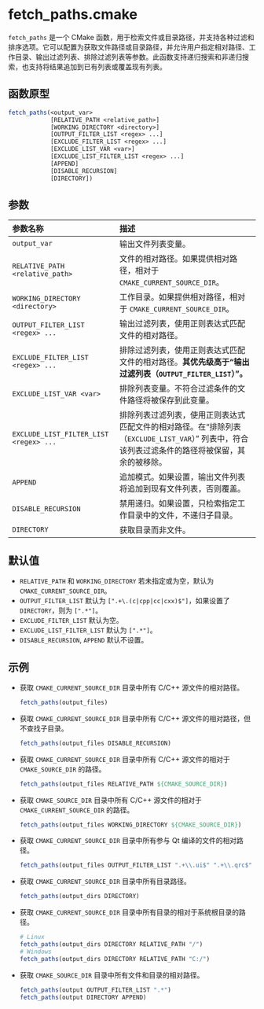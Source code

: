 # fetch_paths.cmake

`fetch_paths` 是一个 CMake 函数，用于检索文件或目录路径，并支持各种过滤和排序选项。它可以配置为获取文件路径或目录路径，并允许用户指定相对路径、工作目录、输出过滤列表、排除过滤列表等参数。此函数支持递归搜索和非递归搜索，也支持将结果追加到已有列表或覆盖现有列表。

## 函数原型

```cmake
fetch_paths(<output_var>
            [RELATIVE_PATH <relative_path>]
            [WORKING_DIRECTORY <directory>]
            [OUTPUT_FILTER_LIST <regex> ...]
            [EXCLUDE_FILTER_LIST <regex> ...]
            [EXCLUDE_LIST_VAR <var>]
            [EXCLUDE_LIST_FILTER_LIST <regex> ...]
            [APPEND]
            [DISABLE_RECURSION]
            [DIRECTORY])
```

## 参数

| 参数名称                                | 描述                                                         |
| :------------------------------------- | :----------------------------------------------------------- |
| `output_var`                           | 输出文件列表变量。                                           |
| `RELATIVE_PATH <relative_path>`        | 文件的相对路径。如果提供相对路径，相对于 `CMAKE_CURRENT_SOURCE_DIR`。 |
| `WORKING_DIRECTORY <directory>`        | 工作目录。如果提供相对路径，相对于 `CMAKE_CURRENT_SOURCE_DIR`。 |
| `OUTPUT_FILTER_LIST <regex> ...`       | 输出过滤列表，使用正则表达式匹配文件的相对路径。             |
| `EXCLUDE_FILTER_LIST <regex> ...`      | 排除过滤列表，使用正则表达式匹配文件的相对路径。**其优先级高于“输出过滤列表（`OUTPUT_FILTER_LIST`）”。** |
| `EXCLUDE_LIST_VAR <var>`               | 排除列表变量。不符合过滤条件的文件路径将被保存到此变量。     |
| `EXCLUDE_LIST_FILTER_LIST <regex> ...` | 排除列表过滤列表，使用正则表达式匹配文件的相对路径。在“排除列表（`EXCLUDE_LIST_VAR`）” 列表中，符合该列表过滤条件的路径将被保留，其余的被移除。 |
| `APPEND`                               | 追加模式。如果设置，输出文件列表将追加到现有文件列表，否则覆盖。 |
| `DISABLE_RECURSION`                    | 禁用递归。如果设置，只检索指定工作目录中的文件，不递归子目录。 |
| `DIRECTORY`                            | 获取目录而非文件。                                           |

## 默认值

- `RELATIVE_PATH` 和 `WORKING_DIRECTORY` 若未指定或为空，默认为 `CMAKE_CURRENT_SOURCE_DIR`。
- `OUTPUT_FILTER_LIST` 默认为 `[".+\.(c|cpp|cc|cxx)$"]`，如果设置了 `DIRECTORY`，则为 `[".*"]`。
- `EXCLUDE_FILTER_LIST` 默认为空。
- `EXCLUDE_LIST_FILTER_LIST` 默认为 `[".*"]`。
- `DISABLE_RECURSION`, `APPEND` 默认不设置。

## 示例

- 获取 `CMAKE_CURRENT_SOURCE_DIR` 目录中所有 C/C++ 源文件的相对路径。

  ```cmake
  fetch_paths(output_files)
  ```

- 获取 `CMAKE_CURRENT_SOURCE_DIR` 目录中所有 C/C++ 源文件的相对路径，但不查找子目录。

  ```cmake
  fetch_paths(output_files DISABLE_RECURSION)
  ```

- 获取 `CMAKE_CURRENT_SOURCE_DIR` 目录中所有 C/C++ 源文件的相对于 `CMAKE_SOURCE_DIR` 的路径。

  ```cmake
  fetch_paths(output_files RELATIVE_PATH ${CMAKE_SOURCE_DIR})
  ```

- 获取 `CMAKE_SOURCE_DIR` 目录中所有 C/C++ 源文件的相对于 `CMAKE_CURRENT_SOURCE_DIR` 的路径。

  ```cmake
  fetch_paths(output_files WORKING_DIRECTORY ${CMAKE_SOURCE_DIR})
  ```

- 获取 `CMAKE_CURRENT_SOURCE_DIR` 目录中所有参与 Qt 编译的文件的相对路径。

  ```cmake
  fetch_paths(output_files OUTPUT_FILTER_LIST ".+\\.ui$" ".+\\.qrc$" ".+\\.(c|cpp|cc|cxx)$" ".+\\.h$")
  ```

- 获取 `CMAKE_CURRENT_SOURCE_DIR` 目录中所有目录路径。

  ```cmake
  fetch_paths(output_dirs DIRECTORY)
  ```

- 获取 `CMAKE_CURRENT_SOURCE_DIR` 目录中所有目录的相对于系统根目录的路径。

  ```cmake
  # Linux
  fetch_paths(output_dirs DIRECTORY RELATIVE_PATH "/")
  # Windows
  fetch_paths(output_dirs DIRECTORY RELATIVE_PATH "C:/")
  ```

- 获取 `CMAKE_SOURCE_DIR` 目录中所有文件和目录的相对路径。

  ```cmake
  fetch_paths(output OUTPUT_FILTER_LIST ".*")
  fetch_paths(output DIRECTORY APPEND)
  ```